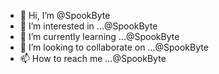 - 👋 Hi, I’m @SpookByte
- 👀 I’m interested in ...@SpookByte
- 🌱 I’m currently learning ...@SpookByte
- 💞️ I’m looking to collaborate on ...@SpookByte
- 📫 How to reach me ...@SpookByte

<!---
SpookByte/SpookByte is a ✨ special ✨ repository because its `README.md` (this file) appears on your GitHub profile.
You can click the Preview link to take a look at your changes.
--->
